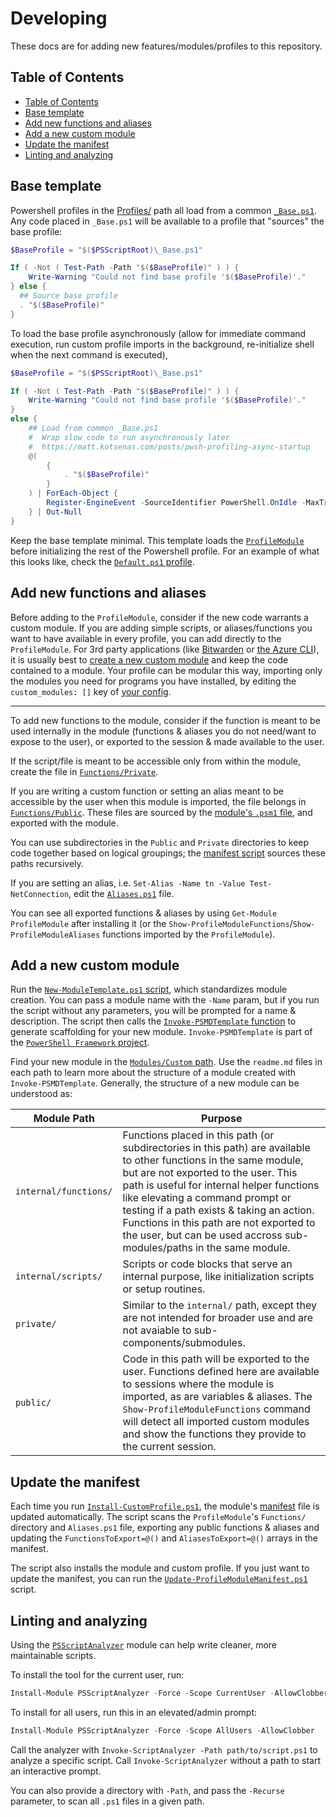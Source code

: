 # Developing <!-- omit in toc -->

These docs are for adding new features/modules/profiles to this repository.

## Table of Contents

- [Table of Contents](#table-of-contents)
- [Base template](#base-template)
- [Add new functions and aliases](#add-new-functions-and-aliases)
- [Add a new custom module](#add-a-new-custom-module)
- [Update the manifest](#update-the-manifest)
- [Linting and analyzing](#linting-and-analyzing)

## Base template

Powershell profiles in the [Profiles/](../Profiles/) path all load from a common [`_Base.ps1`](../Profiles/_Base.ps1). Any code placed in `_Base.ps1` will be available to a profile that "sources" the base profile:

```powershell
$BaseProfile = "$($PSScriptRoot)\_Base.ps1"

If ( -Not ( Test-Path -Path "$($BaseProfile)" ) ) {
    Write-Warning "Could not find base profile '$($BaseProfile)'."
} else {
  ## Source base profile
  . "$($BaseProfile)"
}
```

To load the base profile asynchronously (allow for immediate command execution, run custom profile imports in the background, re-initialize shell when the next command is executed), 

```powershell
$BaseProfile = "$($PSScriptRoot)\_Base.ps1"

If ( -Not ( Test-Path -Path "$($BaseProfile)" ) ) {
    Write-Warning "Could not find base profile '$($BaseProfile)'."
}
else {
    ## Load from common _Base.ps1
    #  Wrap slow code to run asynchronously later
    #  https://matt.kotsenas.com/posts/pwsh-profiling-async-startup
    @(
        {
            . "$($BaseProfile)"
        }
    ) | ForEach-Object {
        Register-EngineEvent -SourceIdentifier PowerShell.OnIdle -MaxTriggerCount 1 -Action $_
    } | Out-Null
}
```

Keep the base template minimal. This template loads the [`ProfileModule`](../Modules/ProfileModule/) before initializing the rest of the Powershell profile. For an example of what this looks like, check the [`Default.ps1` profile](../Profiles/Default.ps1).

## Add new functions and aliases

Before adding to the `ProfileModule`, consider if the new code warrants a custom module. If you are adding simple scripts, or aliases/functions you want to have available in every profile, you can add directly to the `ProfileModule`. For 3rd party applications (like [Bitwarden](../Modules/Custom/BitwardenHelpers/) or [the Azure CLI](../Modules/Custom/AzureHelpers/)), it is usually best to [create a new custom module](#add-a-new-custom-module) and keep the code contained to a module. Your profile can be modular this way, importing only the modules you need for programs you have installed, by editing the `custom_modules: []` key of [your config](../config.example.json).

---

To add new functions to the module, consider if the function is meant to be used internally in the module (functions & aliases you do not need/want to expose to the user), or exported to the session & made available to the user.

If the script/file is meant to be accessible only from within the module, create the file in [`Functions/Private`](./Modules/ProfileModule/Functions/Private/).

If you are writing a custom function or setting an alias meant to be accessible by the user when this module is imported, the file belongs in [`Functions/Public`](./Modules/ProfileModule/Functions/Public/). These files are sourced by the [module's `.psm1` file](./Modules/ProfileModule/ProfileModule.psm1), and exported with the module.

You can use subdirectories in the `Public` and `Private` directories to keep code together based on logical groupings; the [manifest script](../Modules/ProfileModule/ProfileModule.psm1) sources these paths recursively.

If you are setting an alias, i.e. `Set-Alias -Name tn -Value Test-NetConnection`, edit the [`Aliases.ps1`](./Modules/ProfileModule/Aliases.ps1) file.

You can see all exported functions & aliases by using `Get-Module ProfileModule` after installing it (or the `Show-ProfileModuleFunctions`/`Show-ProfileModuleAliases` functions imported by the `ProfileModule`).

## Add a new custom module

Run the [`New-ModuleTemplate.ps1` script](../scripts/New-ModuleTemplate.ps1), which standardizes module creation. You can pass a module name with the `-Name` param, but if you run the script without any parameters, you will be prompted for a name & description. The script then calls the [`Invoke-PSMDTemplate` function](https://psframework.org/documentation/commands/PSModuleDevelopment/Invoke-PSMDTemplate.html) to generate scaffolding for your new module. `Invoke-PSMDTemplate` is part of the [`PowerShell Framework` project](https://psframework.org).

Find your new module in the [`Modules/Custom` path](../Modules/Custom/). Use the `readme.md` files in each path to learn more about the structure of a module created with `Invoke-PSMDTemplate`. Generally, the structure of a new module can be understood as:

| Module Path           | Purpose                                                                                                                                                                                                                                                                                                                                                                                                    |
| --------------------- | ---------------------------------------------------------------------------------------------------------------------------------------------------------------------------------------------------------------------------------------------------------------------------------------------------------------------------------------------------------------------------------------------------------- |
| `internal/functions/` | Functions placed in this path (or subdirectories in this path) are available to other functions in the same module, but are not exported to the user. This path is useful for internal helper functions like elevating a command prompt or testing if a path exists & taking an action. Functions in this path are not exported to the user, but can be used accross sub-modules/paths in the same module. |
| `internal/scripts/`   | Scripts or code blocks that serve an internal purpose, like initialization scripts or setup routines.                                                                                                                                                                                                                                                                                                      |
| `private/`            | Similar to the `internal/` path, except they are not intended for broader use and are not avaiable to sub-components/submodules.                                                                                                                                                                                                                                                                           |
| `public/`             | Code in this path will be exported to the user. Functions defined here are available to sessions where the module is imported, as are variables & aliases. The `Show-ProfileModuleFunctions` command will detect all imported custom modules and show the functions they provide to the current session.                                                                                                   |

## Update the manifest

Each time you run [`Install-CustomProfile.ps1`](./Install-CustomProfile.ps1), the module's [manifest](./Modules/ProfileModule/ProfileModule.psd1) file is updated automatically. The script scans the `ProfileModule`'s `Functions/` directory and `Aliases.ps1` file, exporting any public functions & aliases and updating the `FunctionsToExport=@()` and `AliasesToExport=@()` arrays in the manifest.

The script also installs the module and custom profile. If you just want to update the manifest, you can run the [`Update-ProfileModuleManifest.ps1`](./scripts/Update-ProfileModuleManifest.ps1) script.

## Linting and analyzing

Using the [`PSScriptAnalyzer`](https://learn.microsoft.com/en-us/powershell/utility-modules/psscriptanalyzer/overview?view=ps-modules) module can help write cleaner, more maintainable scripts.

To install the tool for the current user, run:

```powershell
Install-Module PSScriptAnalyzer -Force -Scope CurrentUser -AllowClobber
```

To install for all users, run this in an elevated/admin prompt:

```powershell
Install-Module PSScriptAnalyzer -Force -Scope AllUsers -AllowClobber
```

Call the analyzer with `Invoke-ScriptAnalyzer -Path path/to/script.ps1` to analyze a specific script. Call `Invoke-ScriptAnalyzer` without a path to start an interactive prompt.

You can also provide a directory with `-Path`, and pass the `-Recurse` parameter, to scan all `.ps1` files in a given path.
